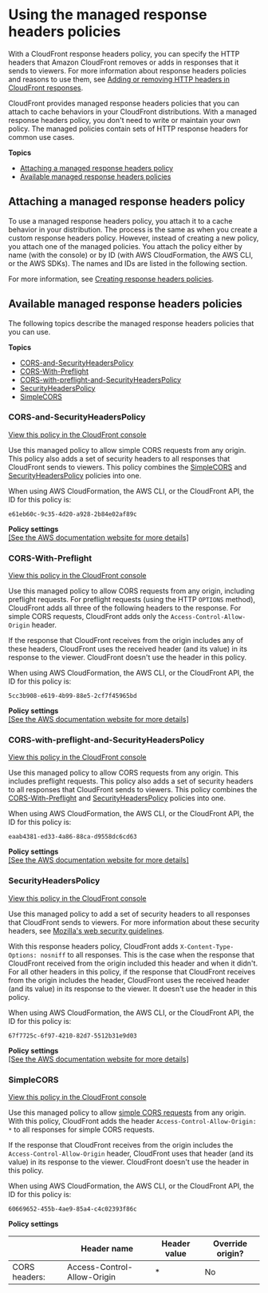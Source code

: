 # Using the managed response headers policies<a name="using-managed-response-headers-policies"></a>

With a CloudFront response headers policy, you can specify the HTTP headers that Amazon CloudFront removes or adds in responses that it sends to viewers\. For more information about response headers policies and reasons to use them, see [Adding or removing HTTP headers in CloudFront responses](modifying-response-headers.md)\.

CloudFront provides managed response headers policies that you can attach to cache behaviors in your CloudFront distributions\. With a managed response headers policy, you don't need to write or maintain your own policy\. The managed policies contain sets of HTTP response headers for common use cases\.

**Topics**
+ [Attaching a managed response headers policy](#attaching-managed-response-headers-policies)
+ [Available managed response headers policies](#available-managed-response-headers-policies)

## Attaching a managed response headers policy<a name="attaching-managed-response-headers-policies"></a>

To use a managed response headers policy, you attach it to a cache behavior in your distribution\. The process is the same as when you create a custom response headers policy\. However, instead of creating a new policy, you attach one of the managed policies\. You attach the policy either by name \(with the console\) or by ID \(with AWS CloudFormation, the AWS CLI, or the AWS SDKs\)\. The names and IDs are listed in the following section\.

For more information, see [Creating response headers policies](creating-response-headers-policies.md)\.

## Available managed response headers policies<a name="available-managed-response-headers-policies"></a>

The following topics describe the managed response headers policies that you can use\.

**Topics**
+ [CORS\-and\-SecurityHeadersPolicy](#managed-response-headers-policies-cors-security)
+ [CORS\-With\-Preflight](#managed-response-headers-policies-cors-preflight)
+ [CORS\-with\-preflight\-and\-SecurityHeadersPolicy](#managed-response-headers-policies-cors-preflight-security)
+ [SecurityHeadersPolicy](#managed-response-headers-policies-security)
+ [SimpleCORS](#managed-response-headers-policies-cors)

### CORS\-and\-SecurityHeadersPolicy<a name="managed-response-headers-policies-cors-security"></a>

[View this policy in the CloudFront console](https://console.aws.amazon.com/cloudfront/v3/home#/policies/responseHeaders/e61eb60c-9c35-4d20-a928-2b84e02af89c)

Use this managed policy to allow simple CORS requests from any origin\. This policy also adds a set of security headers to all responses that CloudFront sends to viewers\. This policy combines the [SimpleCORS](#managed-response-headers-policies-cors) and [SecurityHeadersPolicy](#managed-response-headers-policies-security) policies into one\.

When using AWS CloudFormation, the AWS CLI, or the CloudFront API, the ID for this policy is:

`e61eb60c-9c35-4d20-a928-2b84e02af89c`


**Policy settings**  
[\[See the AWS documentation website for more details\]](http://docs.aws.amazon.com/AmazonCloudFront/latest/DeveloperGuide/using-managed-response-headers-policies.html)

### CORS\-With\-Preflight<a name="managed-response-headers-policies-cors-preflight"></a>

[View this policy in the CloudFront console](https://console.aws.amazon.com/cloudfront/v3/home#/policies/responseHeaders/5cc3b908-e619-4b99-88e5-2cf7f45965bd)

Use this managed policy to allow CORS requests from any origin, including preflight requests\. For preflight requests \(using the HTTP `OPTIONS` method\), CloudFront adds all three of the following headers to the response\. For simple CORS requests, CloudFront adds only the `Access-Control-Allow-Origin` header\.

If the response that CloudFront receives from the origin includes any of these headers, CloudFront uses the received header \(and its value\) in its response to the viewer\. CloudFront doesn't use the header in this policy\.

When using AWS CloudFormation, the AWS CLI, or the CloudFront API, the ID for this policy is:

`5cc3b908-e619-4b99-88e5-2cf7f45965bd`


**Policy settings**  
[\[See the AWS documentation website for more details\]](http://docs.aws.amazon.com/AmazonCloudFront/latest/DeveloperGuide/using-managed-response-headers-policies.html)

### CORS\-with\-preflight\-and\-SecurityHeadersPolicy<a name="managed-response-headers-policies-cors-preflight-security"></a>

[View this policy in the CloudFront console](https://console.aws.amazon.com/cloudfront/v3/home#/policies/responseHeaders/eaab4381-ed33-4a86-88ca-d9558dc6cd63)

Use this managed policy to allow CORS requests from any origin\. This includes preflight requests\. This policy also adds a set of security headers to all responses that CloudFront sends to viewers\. This policy combines the [CORS\-With\-Preflight](#managed-response-headers-policies-cors-preflight) and [SecurityHeadersPolicy](#managed-response-headers-policies-security) policies into one\.

When using AWS CloudFormation, the AWS CLI, or the CloudFront API, the ID for this policy is:

`eaab4381-ed33-4a86-88ca-d9558dc6cd63`


**Policy settings**  
[\[See the AWS documentation website for more details\]](http://docs.aws.amazon.com/AmazonCloudFront/latest/DeveloperGuide/using-managed-response-headers-policies.html)

### SecurityHeadersPolicy<a name="managed-response-headers-policies-security"></a>

[View this policy in the CloudFront console](https://console.aws.amazon.com/cloudfront/v3/home#/policies/responseHeaders/67f7725c-6f97-4210-82d7-5512b31e9d03)

Use this managed policy to add a set of security headers to all responses that CloudFront sends to viewers\. For more information about these security headers, see [Mozilla's web security guidelines](https://infosec.mozilla.org/guidelines/web_security)\.

With this response headers policy, CloudFront adds `X-Content-Type-Options: nosniff` to all responses\. This is the case when the response that CloudFront received from the origin included this header and when it didn't\. For all other headers in this policy, if the response that CloudFront receives from the origin includes the header, CloudFront uses the received header \(and its value\) in its response to the viewer\. It doesn't use the header in this policy\.

When using AWS CloudFormation, the AWS CLI, or the CloudFront API, the ID for this policy is:

`67f7725c-6f97-4210-82d7-5512b31e9d03`


**Policy settings**  
[\[See the AWS documentation website for more details\]](http://docs.aws.amazon.com/AmazonCloudFront/latest/DeveloperGuide/using-managed-response-headers-policies.html)

### SimpleCORS<a name="managed-response-headers-policies-cors"></a>

[View this policy in the CloudFront console](https://console.aws.amazon.com/cloudfront/v3/home#/policies/responseHeaders/60669652-455b-4ae9-85a4-c4c02393f86c)

Use this managed policy to allow [simple CORS requests](https://developer.mozilla.org/en-US/docs/Web/HTTP/CORS#simple_requests) from any origin\. With this policy, CloudFront adds the header `Access-Control-Allow-Origin: *` to all responses for simple CORS requests\.

If the response that CloudFront receives from the origin includes the `Access-Control-Allow-Origin` header, CloudFront uses that header \(and its value\) in its response to the viewer\. CloudFront doesn't use the header in this policy\.

When using AWS CloudFormation, the AWS CLI, or the CloudFront API, the ID for this policy is:

`60669652-455b-4ae9-85a4-c4c02393f86c`


**Policy settings**  

|  | Header name | Header value | Override origin? | 
| --- | --- | --- | --- | 
| CORS headers: | Access\-Control\-Allow\-Origin | \* | No | 